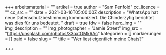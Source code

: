 +++
arbeitsmaterial = ""
artikel = true
author = "Sam Penfold"
cc_licence = ""
cc_src = ""
date = 2021-03-16T05:00:00Z
description = "WhatsApp hat neue Datenschutzbestimmung kommuniziert. Die Chinderzytig berichtet was dies für uns bedeutet. "
draft = true
fdw = false
hero_img = ""
img_description = ""
img_photographer = "Jamie Street"
img_src = "https://unsplash.com/photos/33oxtOMk6Ac"
kategorien = []
markierungen = []
paid = false
slug = ""
title = "Wer liest eigentlich meine Chats?"

+++
